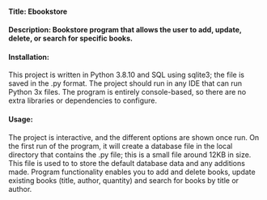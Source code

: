 #### Title: Ebookstore
#### Description: Bookstore program that allows the user to add, update, delete, or search for specific books.

#### Installation:<br>
This project is written in Python 3.8.10 and SQL using sqlite3; the file is saved in the .py format. The project should run in any IDE that can run Python 3x files. The program is entirely console-based, so there are no extra libraries or dependencies to configure. 

#### Usage:<br>
The project is interactive, and the different options are shown once run. On the first run of the program, it will create a database file in the local directory that contains the .py file; this is a small file around 12KB in size. This file is used to to store the default database data and any additions made. Program functionality enables you to add and delete books, update existing books (title, author, quantity) and search for books by title or author. 
